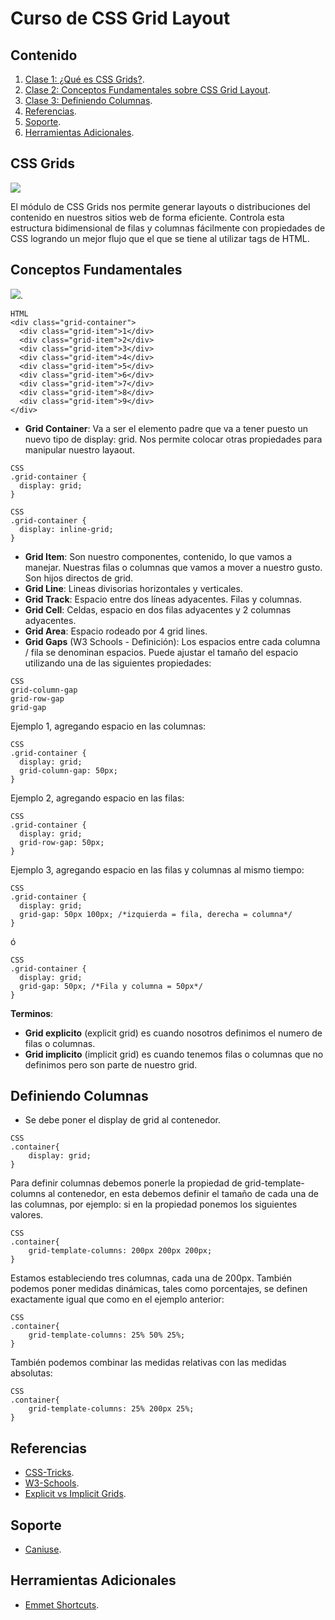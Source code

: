 # Curso de CSS Grid Layout

## Contenido
1. [Clase 1: ¿Qué es CSS Grids?](#CSS-Grids).
2. [Clase 2: Conceptos Fundamentales sobre CSS Grid Layout](#Conceptos-Fundamentales).
3. [Clase 3: Definiendo Columnas](#Definiendo-Columnas).
4. [Referencias](#Referencias).
5. [Soporte](#Soporte).
6. [Herramientas Adicionales](#Herramientas-Adicionales).

## CSS Grids

![](http://appatico.com/wp-content/uploads/2019/08/css-grid-layout.png)

El módulo de CSS Grids nos permite generar layouts o distribuciones del contenido en nuestros sitios web de forma eficiente. Controla esta estructura bidimensional de filas y columnas fácilmente con propiedades de CSS logrando un mejor flujo que el que se tiene al utilizar tags de HTML.

## Conceptos Fundamentales

![](https://www.w3schools.com/css/grid_lines.png).

```
HTML
<div class="grid-container">
  <div class="grid-item">1</div>
  <div class="grid-item">2</div>
  <div class="grid-item">3</div>
  <div class="grid-item">4</div>
  <div class="grid-item">5</div>
  <div class="grid-item">6</div>
  <div class="grid-item">7</div>
  <div class="grid-item">8</div>
  <div class="grid-item">9</div>
</div>
```
- **Grid Container**: Va a ser el elemento padre que va a tener puesto un nuevo tipo de display: grid. Nos permite colocar otras propiedades para manipular nuestro layaout.
```
CSS
.grid-container {
  display: grid;
}
```

```
CSS
.grid-container {
  display: inline-grid;
}
```
- **Grid Item**: Son nuestro componentes, contenido, lo que vamos a manejar. Nuestras filas o columnas que vamos a mover a nuestro gusto. Son hijos directos de grid.
- **Grid Line**: Lineas divisorias horizontales y verticales.
- **Grid Track**: Espacio entre dos líneas adyacentes. Filas y columnas.
- **Grid Cell**: Celdas, espacio en dos filas adyacentes y 2 columnas adyacentes.
- **Grid Area**: Espacio rodeado por 4 grid lines.
- **Grid Gaps** (W3 Schools - Definición): Los espacios entre cada columna / fila se denominan espacios.
Puede ajustar el tamaño del espacio utilizando una de las siguientes propiedades:
```
CSS
grid-column-gap
grid-row-gap
grid-gap
```
Ejemplo 1, agregando espacio en las columnas:
```
CSS
.grid-container {
  display: grid;
  grid-column-gap: 50px;
}
```
Ejemplo 2, agregando espacio en las filas:
```
CSS
.grid-container {
  display: grid;
  grid-row-gap: 50px;
}
```
Ejemplo 3, agregando espacio en las filas y columnas al mismo tiempo:
```
CSS
.grid-container {
  display: grid;
  grid-gap: 50px 100px; /*izquierda = fila, derecha = columna*/
}
```
ó

```
CSS
.grid-container {
  display: grid;
  grid-gap: 50px; /*Fila y columna = 50px*/
}
```

**Terminos**:
- **Grid explicito** (explicit grid) es cuando nosotros definimos el numero de filas o columnas.
- **Grid implicito** (implicit grid) es cuando tenemos filas o columnas que no definimos pero son parte de nuestro grid.

## Definiendo Columnas

- Se debe poner el display de grid al contenedor.
```
CSS
.container{
	display: grid;
}
```
Para definir columnas debemos ponerle la propiedad de grid-template-columns al contenedor, en esta debemos definir el tamaño de cada una de las columnas, por ejemplo: si en la propiedad ponemos los siguientes valores.
```
CSS
.container{
 	grid-template-columns: 200px 200px 200px;
}
```
Estamos estableciendo tres columnas, cada una de 200px.
También podemos poner medidas dinámicas, tales como porcentajes, se definen exactamente igual que como en el ejemplo anterior:
```
CSS
.container{
 	grid-template-columns: 25% 50% 25%;
}
```
También podemos combinar las medidas relativas con las medidas absolutas:
```
CSS
.container{
 	grid-template-columns: 25% 200px 25%;
}
```

## Referencias

- [CSS-Tricks](https://css-tricks.com/snippets/css/complete-guide-grid/).
- [W3-Schools](https://www.w3schools.com/css/css_grid.asp).
- [Explicit vs Implicit Grids](https://www.quackit.com/css/grid/tutorial/explicit_vs_implicit_grid.cfm).

## Soporte

- [Caniuse](https://caniuse.com/css-grid).

## Herramientas Adicionales

- [Emmet Shortcuts](https://docs.emmet.io/cheat-sheet/).